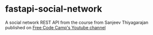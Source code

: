 # fastapi-social-network

A social network REST API from the course from Sanjeev Thiyagarajan published on [Free Code Camp's Youtube channel](https://www.youtube.com/watch?v=0sOvCWFmrtA) 